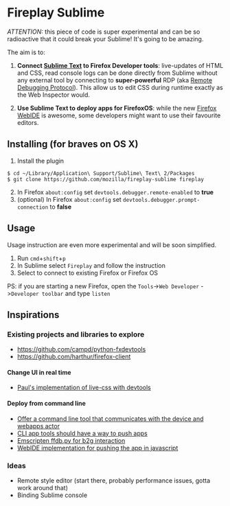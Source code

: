 # Fireplay Sublime
*ATTENTION:* this piece of code is super experimental and can be so radioactive that it could break your Sublime! It's going to be amazing.

The aim is to:

1. **Connect [Sublime Text](http://www.sublimetext.com/) to Firefox Developer tools**: live-updates of HTML and CSS, read console logs can be done directly from Sublime without any external tool by connecting to **super-powerful** RDP (aka [Remote Debugging Protocol](https://wiki.mozilla.org/Remote_Debugging_Protocol)). This allow us to edit CSS during runtime exactly as the Web Inspector would.

2. **Use Sublime Text to deploy apps for FirefoxOS**: while the new [Firefox WebIDE](https://hacks.mozilla.org/2014/06/webide-lands-in-nightly/) is awesome, some developers might want to use their favourite editors.

## Installing (for braves on OS X)

1. Install the plugin
```
$ cd ~/Library/Application\ Support/Sublime\ Text\ 2/Packages
$ git clone https://github.com/mozilla/fireplay-sublime fireplay
```
2. In Firefox `about:config` set `devtools.debugger.remote-enabled` to **true**
3. (optional) In Firefox `about:config` set `devtools.debugger.prompt-connection` to **false**

## Usage

Usage instruction are even more experimental and will be soon simplified.

1. Run `cmd`+`shift`+`p`
2. In Sublime select `Fireplay` and follow the instruction
3. Select to connect to existing Firefox or Firefox OS

PS: if you are starting a new Firefox, open the `Tools`->`Web Developer` ->`Developer toolbar` and type `listen`

## Inspirations
### Existing projects and libraries to explore

* https://github.com/campd/python-fxdevtools
* https://github.com/harthur/firefox-client

#### Change UI in real time
* [Paul's implementation of live-css with devtools](https://github.com/paulrouget/firefox-remote-styleEditors/blob/master/libs/fxui.py)

#### Deploy from command line

* [Offer a command line tool that communicates with the device and webapps actor](https://bugzilla.mozilla.org/show_bug.cgi?id=1023084)
* [CLI app tools should have a way to push apps](https://bugzilla.mozilla.org/show_bug.cgi?id=1035185#c1)
* [Emscripten ffdb.py for b2g interaction](https://github.com/kripken/emscripten/blob/master/tools/ffdb.py)
* [WebIDE implementation for pushing the app in javascript](http://mxr.mozilla.org/mozilla-central/source/toolkit/devtools/apps/app-actor-front.js)

### Ideas

* Remote style editor (start there, probably performance issues, gotta work around that)
* Binding Sublime console
